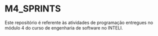 # M4_SPRINTS
 <p> Este repositório é referente às atividades de programação entregues no módulo 4 do curso de engenharia de software no INTELI.</p>
